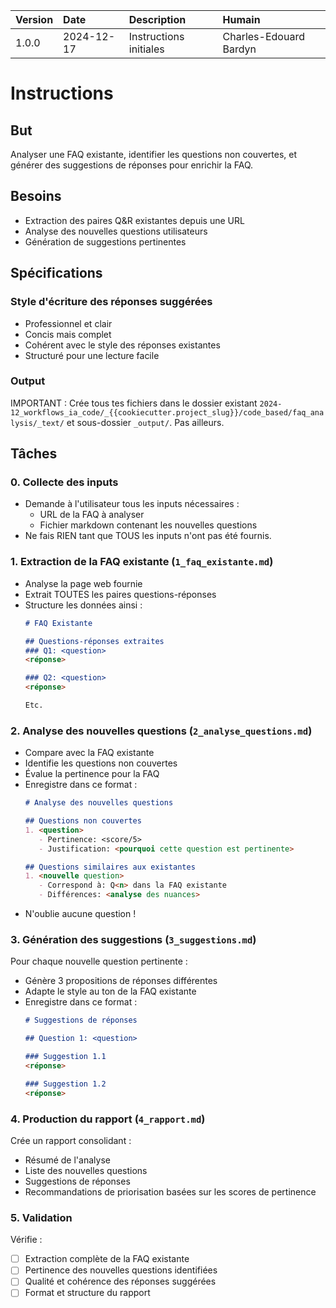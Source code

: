 | Version | Date | Description | Humain |
| :- | :- | :- | :- |
| 1.0.0 | 2024-12-17 | Instructions initiales | Charles-Edouard Bardyn |

# Instructions

## But

Analyser une FAQ existante, identifier les questions non couvertes, et générer des suggestions de réponses pour enrichir la FAQ.

## Besoins

- Extraction des paires Q&R existantes depuis une URL
- Analyse des nouvelles questions utilisateurs
- Génération de suggestions pertinentes

## Spécifications

### Style d'écriture des réponses suggérées
- Professionnel et clair
- Concis mais complet
- Cohérent avec le style des réponses existantes
- Structuré pour une lecture facile

### Output

IMPORTANT : Crée tous tes fichiers dans le dossier existant `2024-12_workflows_ia_code/_{{cookiecutter.project_slug}}/code_based/faq_analysis/_text/` et sous-dossier `_output/`. Pas ailleurs.

## Tâches

### 0. Collecte des inputs
- Demande à l'utilisateur tous les inputs nécessaires :
  * URL de la FAQ à analyser
  * Fichier markdown contenant les nouvelles questions
- Ne fais RIEN tant que TOUS les inputs n'ont pas été fournis.

### 1. Extraction de la FAQ existante (`1_faq_existante.md`)
- Analyse la page web fournie
- Extrait TOUTES les paires questions-réponses
- Structure les données ainsi :
  ```markdown
  # FAQ Existante
  
  ## Questions-réponses extraites
  ### Q1: <question>
  <réponse>
  
  ### Q2: <question>
  <réponse>

  Etc.
  ```

### 2. Analyse des nouvelles questions (`2_analyse_questions.md`)
- Compare avec la FAQ existante
- Identifie les questions non couvertes
- Évalue la pertinence pour la FAQ
- Enregistre dans ce format :
  ```markdown
  # Analyse des nouvelles questions
  
  ## Questions non couvertes
  1. <question>
     - Pertinence: <score/5>
     - Justification: <pourquoi cette question est pertinente>
  
  ## Questions similaires aux existantes
  1. <nouvelle question>
     - Correspond à: Q<n> dans la FAQ existante
     - Différences: <analyse des nuances>
  ```
- N'oublie aucune question !

### 3. Génération des suggestions (`3_suggestions.md`)
Pour chaque nouvelle question pertinente :
- Génère 3 propositions de réponses différentes
- Adapte le style au ton de la FAQ existante
- Enregistre dans ce format :
  ```markdown
  # Suggestions de réponses
  
  ## Question 1: <question>
  
  ### Suggestion 1.1
  <réponse>
  
  ### Suggestion 1.2
  <réponse>
  ```

### 4. Production du rapport (`4_rapport.md`)
Crée un rapport consolidant :
- Résumé de l'analyse
- Liste des nouvelles questions
- Suggestions de réponses
- Recommandations de priorisation basées sur les scores de pertinence

### 5. Validation
Vérifie :
- [ ] Extraction complète de la FAQ existante
- [ ] Pertinence des nouvelles questions identifiées
- [ ] Qualité et cohérence des réponses suggérées
- [ ] Format et structure du rapport